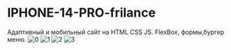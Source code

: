 # IPHONE-14-PRO-frilance
Адаптивный и мобильный сайт на HTML CSS JS. FlexBox, формы,бургер меню.
![0](https://user-images.githubusercontent.com/90722666/194384622-c82fe151-0f38-47fe-97dd-a8fc4c91d572.png)
![1](https://user-images.githubusercontent.com/90722666/194384634-64eb7b83-8c5b-4621-b038-83e5a753d6e4.png)
![2](https://user-images.githubusercontent.com/90722666/194384639-787baab3-1181-42a4-92de-6c3741af1ae3.png)
![3](https://user-images.githubusercontent.com/90722666/194384641-6e58bca6-1546-4461-8128-2db0cc4257f5.png)
